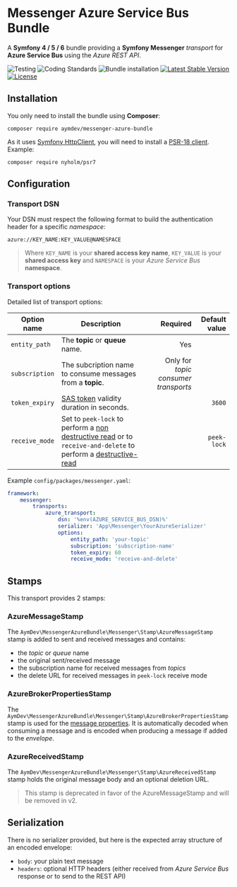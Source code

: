 # Messenger Azure Service Bus Bundle
A **Symfony 4 / 5 / 6** bundle providing a **Symfony Messenger** *transport* for **Azure Service Bus** using the *Azure REST API*.

![Testing](https://github.com/AymDev/MessengerAzureBundle/workflows/Testing/badge.svg)
![Coding Standards](https://github.com/AymDev/MessengerAzureBundle/workflows/Coding%20Standards/badge.svg)
![Bundle installation](https://github.com/AymDev/MessengerAzureBundle/workflows/Bundle%20installation/badge.svg)
[![Latest Stable Version](https://poser.pugx.org/aymdev/messenger-azure-bundle/v)](//packagist.org/packages/aymdev/messenger-azure-bundle)
[![License](https://poser.pugx.org/aymdev/messenger-azure-bundle/license)](//packagist.org/packages/aymdev/messenger-azure-bundle)

## Installation

You only need to install the bundle using **Composer**:
```shell
composer require aymdev/messenger-azure-bundle
```
As it uses [Symfony HttpClient](https://symfony.com/doc/current/http_client.html),
you will need to install a [PSR-18 client](https://symfony.com/doc/current/http_client.html#psr-18-and-psr-17).
Example:
```shell
composer require nyholm/psr7
```

## Configuration

### Transport DSN

Your DSN must respect the following format to build the authentication header for a specific *namespace*:
```
azure://KEY_NAME:KEY_VALUE@NAMESPACE
```
>Where `KEY_NAME` is your **shared access key name**, `KEY_VALUE` is your **shared access key** and `NAMESPACE` is your
>*Azure Service Bus* **namespace**.

### Transport options

Detailed list of transport options:

| Option name | Description | Required | Default value |  
| ------------- | ------------- | ----: | ----: |
| `entity_path`  | The **topic** or **queue** name.  | Yes | |
| `subscription`  | The subcription name to consume messages from a **topic**.  | Only for *topic consumer transports* | |
| `token_expiry`  | [SAS token](https://docs.microsoft.com/en-us/azure/service-bus-messaging/service-bus-sas#generate-a-shared-access-signature-token) validity duration in seconds.  | | `3600` |
| `receive_mode`  | Set to `peek-lock` to perform a [non destructive read](https://docs.microsoft.com/en-us/rest/api/servicebus/peek-lock-message-non-destructive-read) or to `receive-and-delete` to perform a [destructive-read](https://docs.microsoft.com/en-us/rest/api/servicebus/receive-and-delete-message-destructive-read)  | | `peek-lock` |

Example `config/packages/messenger.yaml`:
```yaml
framework:
    messenger:
        transports:
            azure_transport:
                dsn: '%env(AZURE_SERVICE_BUS_DSN)%'
                serializer: 'App\Messenger\YourAzureSerializer'
                options:
                    entity_path: 'your-topic'
                    subscription: 'subscription-name'
                    token_expiry: 60
                    receive_mode: 'receive-and-delete'
```

## Stamps

This transport provides 2 stamps:

### AzureMessageStamp

The `AymDev\MessengerAzureBundle\Messenger\Stamp\AzureMessageStamp` stamp is added to sent and received messages and
contains:

 - the *topic* or *queue* name
 - the original sent/received message
 - the subscription name for received messages from *topics*
 - the delete URL for received messages in `peek-lock` receive mode 

### AzureBrokerPropertiesStamp

The `AymDev\MessengerAzureBundle\Messenger\Stamp\AzureBrokerPropertiesStamp` stamp is used for the [message properties](https://docs.microsoft.com/en-us/rest/api/servicebus/message-headers-and-properties).
It is automatically decoded when consuming a message and is encoded when producing a message if added to the *envelope*.

### AzureReceivedStamp

The `AymDev\MessengerAzureBundle\Messenger\Stamp\AzureReceivedStamp` stamp holds the original message body and an optional deletion URL.
>This stamp is deprecated in favor of the AzureMessageStamp and will be removed in v2.

## Serialization

There is no serializer provided, but here is the expected array structure of an encoded envelope:

 - `body`: your plain text message
 - `headers`: optional HTTP headers (either received from *Azure Service Bus* response or to send to the REST API)